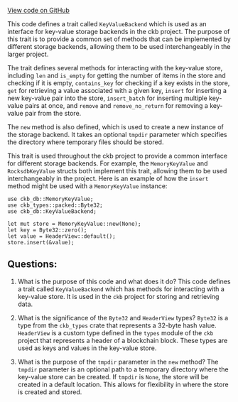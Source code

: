[View code on GitHub](https://github.com/nervosnetwork/ckb/sync/src/types/header_map/backend.rs)

This code defines a trait called `KeyValueBackend` which is used as an interface for key-value storage backends in the ckb project. The purpose of this trait is to provide a common set of methods that can be implemented by different storage backends, allowing them to be used interchangeably in the larger project.

The trait defines several methods for interacting with the key-value store, including `len` and `is_empty` for getting the number of items in the store and checking if it is empty, `contains_key` for checking if a key exists in the store, `get` for retrieving a value associated with a given key, `insert` for inserting a new key-value pair into the store, `insert_batch` for inserting multiple key-value pairs at once, and `remove` and `remove_no_return` for removing a key-value pair from the store.

The `new` method is also defined, which is used to create a new instance of the storage backend. It takes an optional `tmpdir` parameter which specifies the directory where temporary files should be stored.

This trait is used throughout the ckb project to provide a common interface for different storage backends. For example, the `MemoryKeyValue` and `RocksdbKeyValue` structs both implement this trait, allowing them to be used interchangeably in the project. Here is an example of how the `insert` method might be used with a `MemoryKeyValue` instance:

```
use ckb_db::MemoryKeyValue;
use ckb_types::packed::Byte32;
use ckb_db::KeyValueBackend;

let mut store = MemoryKeyValue::new(None);
let key = Byte32::zero();
let value = HeaderView::default();
store.insert(&value);
```
## Questions: 
 1. What is the purpose of this code and what does it do?
   This code defines a trait called `KeyValueBackend` which has methods for interacting with a key-value store. It is used in the `ckb` project for storing and retrieving data.

2. What is the significance of the `Byte32` and `HeaderView` types?
   `Byte32` is a type from the `ckb_types` crate that represents a 32-byte hash value. `HeaderView` is a custom type defined in the `types` module of the `ckb` project that represents a header of a blockchain block. These types are used as keys and values in the key-value store.

3. What is the purpose of the `tmpdir` parameter in the `new` method?
   The `tmpdir` parameter is an optional path to a temporary directory where the key-value store can be created. If `tmpdir` is `None`, the store will be created in a default location. This allows for flexibility in where the store is created and stored.